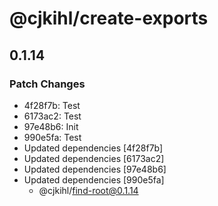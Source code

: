 # @cjkihl/create-exports

## 0.1.14

### Patch Changes

- 4f28f7b: Test
- 6173ac2: Test
- 97e48b6: Init
- 990e5fa: Test
- Updated dependencies [4f28f7b]
- Updated dependencies [6173ac2]
- Updated dependencies [97e48b6]
- Updated dependencies [990e5fa]
  - @cjkihl/find-root@0.1.14
